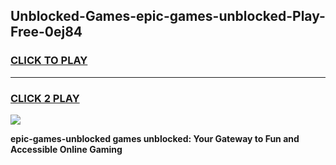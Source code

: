 
## Unblocked-Games-epic-games-unblocked-Play-Free-0ej84
<h3>
<a href="https://premium76.site?title=epic-games-unblocked&ref=18A">CLICK TO PLAY</a></h3>
<hr>

<h3>
<a href="https://premium76.site?title=epic-games-unblocked&ref=18A">CLICK 2 PLAY</a>
  
</h3>

<a href="https://premium76.site?title=epic-games-unblocked&ref=18A"><img src="https://clearcache.store/games.png"></a>


**epic-games-unblocked games unblocked: Your Gateway to Fun and Accessible Online Gaming**
